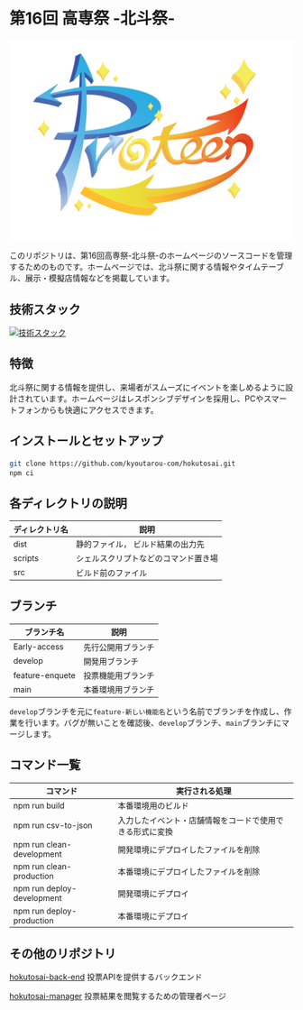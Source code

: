 # 第16回 高専祭 -北斗祭-

![ロゴ](./dist/assets/img/hokutosai-logo.png)

このリポジトリは、第16回高専祭-北斗祭-のホームページのソースコードを管理するためのものです。ホームページでは、北斗祭に関する情報やタイムテーブル、展示・模擬店情報などを掲載しています。

## 技術スタック

[![技術スタック](https://skillicons.dev/icons?i=html,css,js,npm,webpack,python)](https://skillicons.dev)

## 特徴

北斗祭に関する情報を提供し、来場者がスムーズにイベントを楽しめるように設計されています。ホームページはレスポンシブデザインを採用し、PCやスマートフォンからも快適にアクセスできます。

## インストールとセットアップ

```bash
git clone https://github.com/kyoutarou-com/hokutosai.git
npm ci
```

## 各ディレクトリの説明

| ディレクトリ名 | 説明                                 |
| -------------- | ------------------------------------ |
| dist           | 静的ファイル， ビルド結果の出力先    |
| scripts        | シェルスクリプトなどのコマンド置き場 |
| src            | ビルド前のファイル                   |

## ブランチ

| ブランチ名      | 説明               |
| --------------- | ------------------ |
| Early-access    | 先行公開用ブランチ |
| develop         | 開発用ブランチ     |
| feature-enquete | 投票機能用ブランチ |
| main            | 本番環境用ブランチ |

`develop`ブランチを元に`feature-新しい機能名`という名前でブランチを作成し、作業を行います。バグが無いことを確認後、`develop`ブランチ、`main`ブランチにマージします。

## コマンド一覧

| コマンド                   | 実行される処理                                           |
| -------------------------- | -------------------------------------------------------- |
| npm run build              | 本番環境用のビルド                                       |
| npm run csv-to-json        | 入力したイベント・店舗情報をコードで使用できる形式に変換 |
| npm run clean-development  | 開発環境にデプロイしたファイルを削除                     |
| npm run clean-production   | 本番環境にデプロイしたファイルを削除                     |
| npm run deploy-development | 開発環境にデプロイ                                       |
| npm run deploy-production  | 本番環境にデプロイ                                       |

## その他のリポジトリ

[hokutosai-back-end](https://github.com/mako0523/hokutosai-back-end.git)
投票APIを提供するバックエンド

[hokutosai-manager]( https://github.com/mako0523/hokutosai-manager.git)
投票結果を閲覧するための管理者ページ

